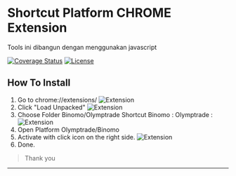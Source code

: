 # Shortcut Platform CHROME Extension
 Tools ini dibangun dengan menggunakan javascript

[![Coverage Status](http://img.shields.io/coveralls/badges/badgerbadgerbadger.svg?style=flat-square)](https://coveralls.io/r/badges/badgerbadgerbadger) [![License](http://img.shields.io/:license-mit-blue.svg?style=flat-square)](http://badges.mit-license.org)

## How To Install

1. Go to chrome://extensions/
![Extension]()
2. Click "Load Unpacked"
![Extension]()
3. Choose Folder Binomo/Olymptrade Shortcut
Binomo : 
Olymptrade : 
![Extension]()
4. Open Platform Olymptrade/Binomo
5. Activate with click icon on the right side.
![Extension]()
6. Done.

> Thank you
---
